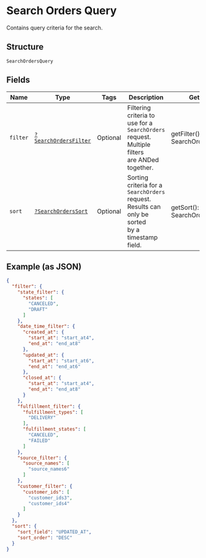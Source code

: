 
# Search Orders Query

Contains query criteria for the search.

## Structure

`SearchOrdersQuery`

## Fields

| Name | Type | Tags | Description | Getter | Setter |
|  --- | --- | --- | --- | --- | --- |
| `filter` | [`?SearchOrdersFilter`](../../doc/models/search-orders-filter.md) | Optional | Filtering criteria to use for a `SearchOrders` request. Multiple filters<br>are ANDed together. | getFilter(): ?SearchOrdersFilter | setFilter(?SearchOrdersFilter filter): void |
| `sort` | [`?SearchOrdersSort`](../../doc/models/search-orders-sort.md) | Optional | Sorting criteria for a `SearchOrders` request. Results can only be sorted<br>by a timestamp field. | getSort(): ?SearchOrdersSort | setSort(?SearchOrdersSort sort): void |

## Example (as JSON)

```json
{
  "filter": {
    "state_filter": {
      "states": [
        "CANCELED",
        "DRAFT"
      ]
    },
    "date_time_filter": {
      "created_at": {
        "start_at": "start_at4",
        "end_at": "end_at8"
      },
      "updated_at": {
        "start_at": "start_at6",
        "end_at": "end_at6"
      },
      "closed_at": {
        "start_at": "start_at4",
        "end_at": "end_at8"
      }
    },
    "fulfillment_filter": {
      "fulfillment_types": [
        "DELIVERY"
      ],
      "fulfillment_states": [
        "CANCELED",
        "FAILED"
      ]
    },
    "source_filter": {
      "source_names": [
        "source_names6"
      ]
    },
    "customer_filter": {
      "customer_ids": [
        "customer_ids3",
        "customer_ids4"
      ]
    }
  },
  "sort": {
    "sort_field": "UPDATED_AT",
    "sort_order": "DESC"
  }
}
```

